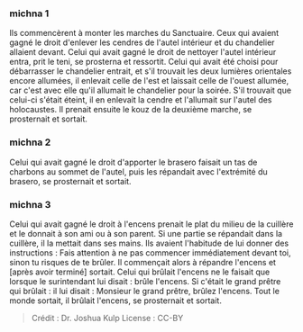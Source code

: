 
### michna 1
Ils commencèrent à monter les marches du Sanctuaire. Ceux qui avaient gagné le droit d'enlever les cendres de l'autel intérieur et du chandelier allaient devant. Celui qui avait gagné le droit de nettoyer l'autel intérieur entra, prit le teni, se prosterna et ressortit. Celui qui avait été choisi pour débarrasser le chandelier entrait, et s'il trouvait les deux lumières orientales encore allumées, il enlevait celle de l'est et laissait celle de l'ouest allumée, car c'est avec elle qu'il allumait le chandelier pour la soirée. S'il trouvait que celui-ci s'était éteint, il en enlevait la cendre et l'allumait sur l'autel des holocaustes. Il prenait ensuite le kouz de la deuxième marche, se prosternait et sortait.

### michna 2
Celui qui avait gagné le droit d'apporter le brasero faisait un tas de charbons au sommet de l'autel, puis les répandait avec l'extrémité du brasero, se prosternait et sortait.

### michna 3
Celui qui avait gagné le droit à l'encens prenait le plat du milieu de la cuillère et le donnait à son ami ou à son parent. Si une partie se répandait dans la cuillère, il la mettait dans ses mains. Ils avaient l'habitude de lui donner des instructions : Fais attention à ne pas commencer immédiatement devant toi, sinon tu risques de te brûler. Il commençait alors à répandre l'encens et [après avoir terminé] sortait. Celui qui brûlait l'encens ne le faisait que lorsque le surintendant lui disait : brûle l'encens. Si c'était le grand prêtre qui brûlait : il lui disait : Monsieur le grand prêtre, brûlez l'encens. Tout le monde sortait, il brûlait l'encens, se prosternait et sortait.

>Crédit : Dr. Joshua Kulp
>License : CC-BY
